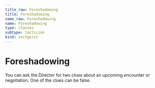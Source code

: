 ```yaml
---
title_raw: Foreshadowing
title: Foreshadowing
name_raw: Foreshadowing
name: Foreshadowing
type: classes
subtype: tactician
kind: zeitgeist
---
```


# Foreshadowing

You can ask the Director for two clues about an upcoming encounter or negotiation. One of the clues can be false.
